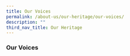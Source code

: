 ```yaml
---
title: Our Voices
permalink: /about-us/our-heritage/our-voices/
description: ""
third_nav_title: Our Heritage
---
```

### **Our Voices**
